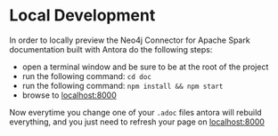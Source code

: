 # Local Development

In order to locally preview the Neo4j Connector for Apache Spark documentation built with Antora do the following steps:

- open a terminal window and be sure to be at the root of the project
- run the following command: `cd doc`
- run the following command: `npm install && npm start`
- browse to [localhost:8000](http://localhost:8000)

Now everytime you change one of your `.adoc` files antora will rebuild everything,
and you just need to refresh your page on [localhost:8000](http://localhost:8000) 

